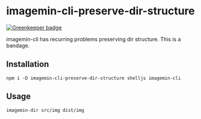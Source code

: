 # imagemin-cli-preserve-dir-structure

[![Greenkeeper badge](https://badges.greenkeeper.io/corysimmons/imagemin-cli-preserve-dir-structure.svg)](https://greenkeeper.io/)

imagemin-cli has recurring problems preserving dir structure. This is a bandage.

## Installation

`npm i -D imagemin-cli-preserve-dir-structure shelljs imagemin-cli`

## Usage

`imagemin-dir src/img dist/img`
